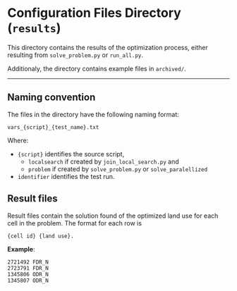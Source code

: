 # Configuration Files Directory (`results`)

This directory contains the results of the optimization process, either resulting from `solve_problem.py` or `run_all.py`.

Additionaly, the directory contains example files in `archived/`.

---

## Naming convention

The files in the directory have the following naming format:

```
vars_{script}_{test_name}.txt
```
Where:
- `{script}`  identifies the source script,
    - `localsearch` if created by `join_local_search.py` and
    - `problem` if created by `solve_problem.py` or `solve_paralellized`
- `identifier` identifies the test run.

## Result files

Result files contain the solution found of the optimized land use for each cell in the problem. The format for each row is
```
{cell id} {land use}.
```

**Example**:
```
2721492 FDR_N
2723791 FDR_N
1345806 ODR_N
1345807 ODR_N
```
